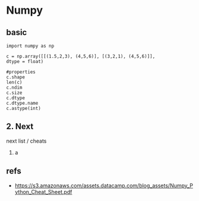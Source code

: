 # Numpy

## basic

```
import numpy as np

c = np.array([[(1.5,2,3), (4,5,6)], [(3,2,1), (4,5,6)]],
dtype = float)

#properties
c.shape
len(c)
c.ndim
c.size
c.dtype
c.dtype.name
c.astype(int)
```

## 2. Next

next list / cheats

1. a

## refs

- https://s3.amazonaws.com/assets.datacamp.com/blog_assets/Numpy_Python_Cheat_Sheet.pdf
